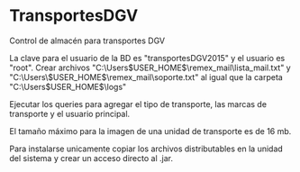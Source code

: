 TransportesDGV
==============

Control de almacén para transportes DGV

La clave para el usuario de la BD es "transportesDGV2015" y el usuario es "root".
Crear archivos "C:\Users\$USER_HOME$\remex_mail\lista_mail.txt" y 
"C:\Users\$USER_HOME$\remex_mail\soporte.txt" al igual que la carpeta 
"C:\Users\$USER_HOME$\logs\"

Ejecutar los queries para agregar el tipo de transporte, las marcas de transporte y 
el usuario principal.

El tamaño máximo para la imagen de una unidad de transporte es de 16 mb.

Para instalarse unicamente copiar los archivos distributables en la unidad del sistema y 
crear un acceso directo al .jar.